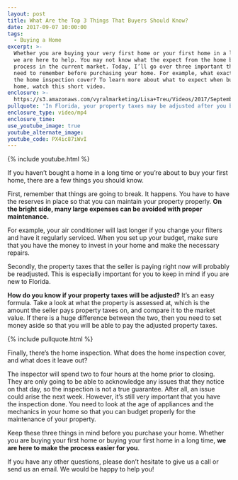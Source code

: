 ```yaml
---
layout: post
title: What Are the Top 3 Things That Buyers Should Know?
date: 2017-09-07 10:00:00
tags:
  - Buying a Home
excerpt: >-
  Whether you are buying your very first home or your first home in a long time,
  we are here to help. You may not know what the expect from the home buying
  process in the current market. Today, I’ll go over three important things you
  need to remember before purchasing your home. For example, what exactly does
  the home inspection cover? To learn more about what to expect when buying a
  home, watch this short video.
enclosure: >-
  https://s3.amazonaws.com/vyralmarketing/Lisa+Treu/Videos/2017/September/What+You+Should+Know+When+Purchasing+Your+First+Florida+Home%257C+Palm+Beach.mp4
pullquote: 'In Florida, your property taxes may be adjusted after you buy the home.'
enclosure_type: video/mp4
enclosure_time:
use_youtube_image: true
youtube_alternate_image:
youtube_code: PX4ic87iWvI
---
```



{% include youtube.html %}

If you haven’t bought a home in a long time or you’re about to buy your first home, there are a few things you should know.

First, remember that things are going to break. It happens. You have to have the reserves in place so that you can maintain your property properly. **On the bright side, many large expenses can be avoided with proper maintenance.**

For example, your air conditioner will last longer if you change your filters and have it regularly serviced. When you set up your budget, make sure that you have the money to invest in your home and make the necessary repairs.

Secondly, the property taxes that the seller is paying right now will probably be readjusted. This is especially important for you to keep in mind if you are new to Florida.

**How do you know if your property taxes will be adjusted?** It’s an easy formula. Take a look at what the property is assessed at, which is the amount the seller pays property taxes on, and compare it to the market value. If there is a huge difference between the two, then you need to set money aside so that you will be able to pay the adjusted property taxes.

{% include pullquote.html %}

Finally, there’s the home inspection. What does the home inspection cover, and what does it leave out?

The inspector will spend two to four hours at the home prior to closing. They are only going to be able to acknowledge any issues that they notice on that day, so the inspection is not a true guarantee. After all, an issue could arise the next week. However, it’s still very important that you have the inspection done. You need to look at the age of appliances and the mechanics in your home so that you can budget properly for the maintenance of your property.

Keep these three things in mind before you purchase your home. Whether you are buying your first home or buying your first home in a long time, **we are here to make the process easier for you**.

If you have any other questions, please don’t hesitate to give us a call or send us an email. We would be happy to help you!